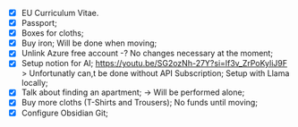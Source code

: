 - [x] EU Curriculum Vitae.
- [x] Passport;
- [x] Boxes for cloths;
- [x] Buy iron; Will be done when moving; 
- [x] Unlink Azure free account -? No changes necessary at the moment;
- [x] Setup notion for AI; https://youtu.be/SG2ozNh-27Y?si=lf3v_ZrPoKyliJ9F > Unfortunatly can,t be done without API Subscription; Setup with Llama locally;
- [x] Talk about finding an apartment; -> Will be performed alone;
- [x] Buy more cloths (T-Shirts and Trousers); No funds until moving;
- [x] Configure Obsidian Git;